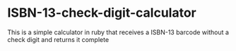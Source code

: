 # ISBN-13-check-digit-calculator
This is a simple calculator in ruby that receives a ISBN-13 barcode without a check digit and returns it complete

